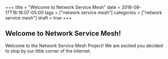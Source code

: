 +++
title = "Welcome to Network Service Mesh"
date = 2018-08-17T16:18:07-05:00
tags = ["network service mesh"]
categories = ["network service mesh"]
draft = true
+++

## Welcome to Network Service Mesh!

Welcome to the Network Service Mesh Project! We are excited you decided to stop
by our little corner of the internet.

